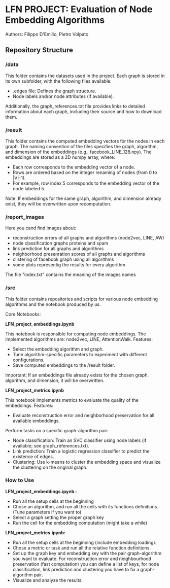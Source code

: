 # LFN PROJECT: Evaluation of Node Embedding Algorithms
Authors: Filippo D'Emilio, Pietro Volpato

## Repository Structure
### /data
This folder contains the datasets used in the project. Each graph is stored in its own subfolder, with the following files available:
* .edges file: Defines the graph structure.
* Node labels and/or node attributes (if available).

Additionally, the graph_references.txt file provides links to detailed information about each graph, including their source and how to download them.

### /result
This folder contains the computed embedding vectors for the nodes in each graph. The naming convention of the files specifies the graph, algorithm, and dimension of the embeddings (e.g., facebook_LINE_128.npy). The embeddings are stored as a 2D numpy array, where:

* Each row corresponds to the embedding vector of a node.
* Rows are ordered based on the integer renaming of nodes (from 0 to |V|-1).
* For example, row index 5 corresponds to the embedding vector of the node labeled 5.

Note: If embeddings for the same graph, algorithm, and dimension already exist, they will be overwritten upon recomputation.

### /report_images
Here you cand find images about:
- reconstruction errors of all graphs and algorithms (node2vec, LINE, AW)
- node classification graphs proteins and spam
- link prediction for all graphs and algorithms 
- neighborhood presenration scores of all graphs and algorithms 
- clistering of facebook graph using all algorithms
- some plots representig the results for every algorithm

The file "index.txt" contains the meaning of the images names

### /src
This folder contains repositories and scripts for various node embedding algorithms and the notebook produced by us.

Core Notebooks:

**LFN_project_embeddings.ipynb**

This notebook is responsible for computing node embeddings. The implemented algorithms are: node2vec, LINE, AttentionWalk.
Features:

* Select the embedding algorithm and graph.
* Tune algorithm-specific parameters to experiment with different configurations.
* Save computed embeddings to the /result folder.

Important: If an embeddings file already exists for the chosen graph, algorithm, and dimension, it will be overwritten.

**LFN_project_metrics.ipynb**

This notebook implements metrics to evaluate the quality of the embeddings. Features:

* Evaluate reconstruction error and neighborhood preservation for all available embeddings.

Perform tasks on a specific graph-algorithm pair:
* Node classification: Train an SVC classifier using node labels (if available; see graph_references.txt).
* Link prediction: Train a logistic regression classifier to predict the existence of edges.
* Clustering: Use k-means to cluster the embedding space and visualize the clustering on the original graph.

### How to Use

**LFN_project_embeddings.ipynb :**

* Run all the setup cells at the beginning
* Chose an algorithm, and run all the cells with its functions definitions. (Tune parameters if you want to)
* Select a graph setting the proper graph key
* Run the cell for the embedding computation (might take a while)

**LFN_project_metrics.ipynb:**
* Run all the setup cells at the beginning (include embedding loading).
* Chose a metric or task and run all the relative function definitions.
* Set up the graph key and embedding key with the pair graph-algorithm you want to evaluate. For reconstruction error and neighbourhood preservation (fast computation) you can define a list of keys, for node classification, link prediction and clustering you have to fix a graph-algorithm pair.
* Visualize and analyze the results.

